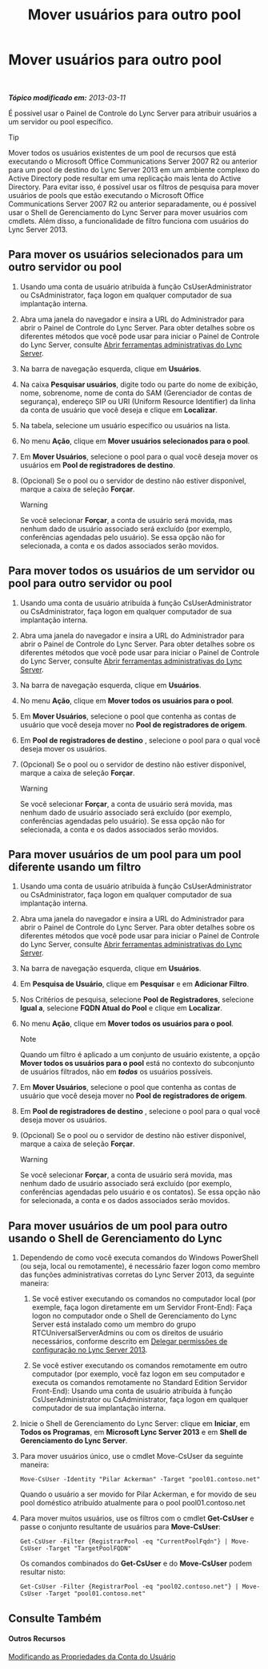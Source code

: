 ﻿---
title: Mover usuários para outro pool
TOCTitle: Mover usuários para outro pool
ms:assetid: e7b4968c-0e9d-4d56-b5f1-9edf0f7206f8
ms:mtpsurl: https://technet.microsoft.com/pt-br/library/Gg182600(v=OCS.15)
ms:contentKeyID: 49308451
ms.date: 05/19/2016
mtps_version: v=OCS.15
ms.translationtype: HT
---

# Mover usuários para outro pool

 

_**Tópico modificado em:** 2013-03-11_

É possível usar o Painel de Controle do Lync Server para atribuir usuários a um servidor ou pool específico.


> [!TIP]
> Mover todos os usuários existentes de um pool de recursos que está executando o Microsoft Office Communications Server 2007 R2 ou anterior para um pool de destino do Lync Server 2013 em um ambiente complexo do Active Directory pode resultar em uma replicação mais lenta do Active Directory. Para evitar isso, é possível usar os filtros de pesquisa para mover usuários de pools que estão executando o Microsoft Office Communications Server 2007 R2 ou anterior separadamente, ou é possível usar o Shell de Gerenciamento do Lync Server para mover usuários com cmdlets. Além disso, a funcionalidade de filtro funciona com usuários do Lync Server 2013.



## Para mover os usuários selecionados para um outro servidor ou pool

1.  Usando uma conta de usuário atribuída à função CsUserAdministrator ou CsAdministrator, faça logon em qualquer computador de sua implantação interna.

2.  Abra uma janela do navegador e insira a URL do Administrador para abrir o Painel de Controle do Lync Server. Para obter detalhes sobre os diferentes métodos que você pode usar para iniciar o Painel de Controle do Lync Server, consulte [Abrir ferramentas administrativas do Lync Server](lync-server-2013-open-lync-server-administrative-tools.md).

3.  Na barra de navegação esquerda, clique em **Usuários**.

4.  Na caixa **Pesquisar usuários**, digite todo ou parte do nome de exibição, nome, sobrenome, nome de conta do SAM (Gerenciador de contas de segurança), endereço SIP ou URI (Uniform Resource Identifier) da linha da conta de usuário que você deseja e clique em **Localizar**.

5.  Na tabela, selecione um usuário específico ou usuários na lista.

6.  No menu **Ação**, clique em **Mover usuários selecionados para o pool**.

7.  Em **Mover Usuários**, selecione o pool para o qual você deseja mover os usuários em **Pool de registradores de destino**.

8.  (Opcional) Se o pool ou o servidor de destino não estiver disponível, marque a caixa de seleção **Forçar**.
    

    > [!WARNING]
    > Se você selecionar <STRONG>Forçar</STRONG>, a conta de usuário será movida, mas nenhum dado de usuário associado será excluído (por exemplo, conferências agendadas pelo usuário). Se essa opção não for selecionada, a conta e os dados associados serão movidos.



## Para mover todos os usuários de um servidor ou pool para outro servidor ou pool

1.  Usando uma conta de usuário atribuída à função CsUserAdministrator ou CsAdministrator, faça logon em qualquer computador de sua implantação interna.

2.  Abra uma janela do navegador e insira a URL do Administrador para abrir o Painel de Controle do Lync Server. Para obter detalhes sobre os diferentes métodos que você pode usar para iniciar o Painel de Controle do Lync Server, consulte [Abrir ferramentas administrativas do Lync Server](lync-server-2013-open-lync-server-administrative-tools.md).

3.  Na barra de navegação esquerda, clique em **Usuários**.

4.  No menu **Ação**, clique em **Mover todos os usuários para o pool**.

5.  Em **Mover Usuários**, selecione o pool que contenha as contas de usuário que você deseja mover no **Pool de registradores de origem**.

6.  Em **Pool de registradores de destino** , selecione o pool para o qual você deseja mover os usuários.

7.  (Opcional) Se o pool ou o servidor de destino não estiver disponível, marque a caixa de seleção **Forçar**.
    

    > [!WARNING]
    > Se você selecionar <STRONG>Forçar</STRONG>, a conta de usuário será movida, mas nenhum dado de usuário associado será excluído (por exemplo, conferências agendadas pelo usuário). Se essa opção não for selecionada, a conta e os dados associados serão movidos.



## Para mover usuários de um pool para um pool diferente usando um filtro

1.  Usando uma conta de usuário atribuída à função CsUserAdministrator ou CsAdministrator, faça logon em qualquer computador de sua implantação interna.

2.  Abra uma janela do navegador e insira a URL do Administrador para abrir o Painel de Controle do Lync Server. Para obter detalhes sobre os diferentes métodos que você pode usar para iniciar o Painel de Controle do Lync Server, consulte [Abrir ferramentas administrativas do Lync Server](lync-server-2013-open-lync-server-administrative-tools.md).

3.  Na barra de navegação esquerda, clique em **Usuários**.

4.  Em **Pesquisa de Usuário**, clique em **Pesquisar** e em **Adicionar Filtro**.

5.  Nos Critérios de pesquisa, selecione **Pool de Registradores**, selecione **Igual a**, selecione **FQDN Atual do Pool** e clique em **Localizar**.

6.  No menu **Ação**, clique em **Mover todos os usuários para o pool**.
    
    > [!note]  
    > Quando um filtro é aplicado a um conjunto de usuário existente, a opção <strong>Mover todos os usuários para o pool</strong> está no contexto do subconjunto de usuários filtrados, não em <strong><em>todos</em></strong> os usuários possíveis.

7.  Em **Mover Usuários**, selecione o pool que contenha as contas de usuário que você deseja mover no **Pool de registradores de origem**.

8.  Em **Pool de registradores de destino** , selecione o pool para o qual você deseja mover os usuários.

9.  (Opcional) Se o pool ou o servidor de destino não estiver disponível, marque a caixa de seleção **Forçar**.
    

    > [!WARNING]
    > Se você selecionar <STRONG>Forçar</STRONG>, a conta de usuário será movida, mas nenhum dado de usuário associado será excluído (por exemplo, conferências agendadas pelo usuário e os contatos). Se essa opção não for selecionada, a conta e os dados associados serão movidos.



## Para mover usuários de um pool para outro usando o Shell de Gerenciamento do Lync

1.  Dependendo de como você executa comandos do Windows PowerShell (ou seja, local ou remotamente), é necessário fazer logon como membro das funções administrativas corretas do Lync Server 2013, da seguinte maneira:
    
    1.  Se você estiver executando os comandos no computador local (por exemple, faça logon diretamente em um Servidor Front-End): Faça logon no computador onde o Shell de Gerenciamento do Lync Server está instalado como um membro do grupo RTCUniversalServerAdmins ou com os direitos de usuário necessários, conforme descrito em [Delegar permissões de configuração no Lync Server 2013](lync-server-2013-delegate-setup-permissions.md).
    
    2.  Se você estiver executando os comandos remotamente em outro computador (por exemplo, você faz logon em seu computador e executa os comandos remotamente no Standard Edition Servidor Front-End): Usando uma conta de usuário atribuída à função CsUserAdministrator ou CsAdministrator, faça logon em qualquer computador de sua implantação interna.

2.  Inicie o Shell de Gerenciamento do Lync Server: clique em **Iniciar**, em **Todos os Programas**, em **Microsoft Lync Server 2013** e em **Shell de Gerenciamento do Lync Server**.

3.  Para mover usuários único, use o cmdlet Move-CsUser da seguinte maneira:
    
        Move-CsUser -Identity "Pilar Ackerman" -Target "pool01.contoso.net"
    
    Quando o usuário a ser movido for Pilar Ackerman, e for movido de seu pool doméstico atribuído atualmente para o pool pool01.contoso.net

4.  Para mover muitos usuários, use os filtros com o cmdlet **Get-CsUser** e passe o conjunto resultante de usuários para **Move-CsUser**:
    
        Get-CsUser -Filter {RegistrarPool -eq "CurrentPoolFqdn"} | Move-CsUser -Target "TargetPoolFQDN"
    
    Os comandos combinados do **Get-CsUser** e do **Move-CsUser** podem resultar nisto:
    
        Get-CsUser -Filter {RegistrarPool -eq "pool02.contoso.net"} | Move-CsUser -Target "pool01.contoso.net"

## Consulte Também

#### Outros Recursos

[Modificando as Propriedades da Conta do Usuário](lync-server-2013-modifying-user-account-properties.md)

